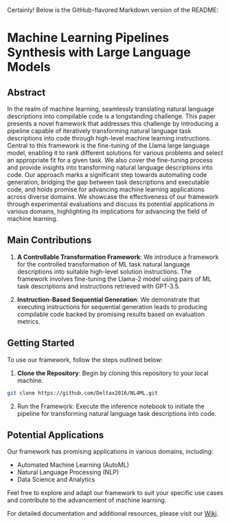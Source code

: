 Certainly! Below is the GitHub-flavored Markdown version of the README:


# Machine Learning Pipelines Synthesis with Large Language Models

## Abstract

In the realm of machine learning, seamlessly translating natural language descriptions into compilable code is a longstanding challenge. This paper presents a novel framework that addresses this challenge by introducing a pipeline capable of iteratively transforming natural language task descriptions into code through high-level machine learning instructions. Central to this framework is the fine-tuning of the Llama large language model, enabling it to rank different solutions for various problems and select an appropriate fit for a given task. We also cover the fine-tuning process and provide insights into transforming natural language descriptions into code. Our approach marks a significant step towards automating code generation, bridging the gap between task descriptions and executable code, and holds promise for advancing machine learning applications across diverse domains. We showcase the effectiveness of our framework through experimental evaluations and discuss its potential applications in various domains, highlighting its implications for advancing the field of machine learning.

## Main Contributions

1. **A Controllable Transformation Framework**: We introduce a framework for the controlled transformation of ML task natural language descriptions into suitable high-level solution instructions. The framework involves fine-tuning the Llama-2 model using pairs of ML task descriptions and instructions retrieved with GPT-3.5.

2. **Instruction-Based Sequential Generation**: We demonstrate that executing instructions for sequential generation leads to producing compilable code backed by promising results based on evaluation metrics.

## Getting Started

To use our framework, follow the steps outlined below:

1. **Clone the Repository**: Begin by cloning this repository to your local machine.

```bash
git clone https://github.com/Deltax2016/NL4ML.git
```

2. Run the Framework: Execute the inference notebook to initiate the pipeline for transforming natural language task descriptions into code.

## Potential Applications

Our framework has promising applications in various domains, including:

- Automated Machine Learning (AutoML)
- Natural Language Processing (NLP)
- Data Science and Analytics

Feel free to explore and adapt our framework to suit your specific use cases and contribute to the advancement of machine learning.

For detailed documentation and additional resources, please visit our [Wiki](https://github.com/your-username/machine-learning-pipelines/wiki).
